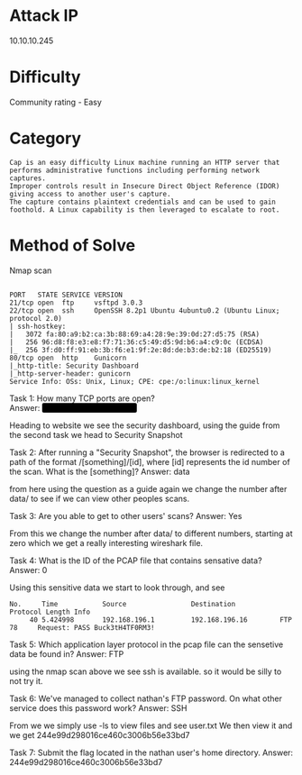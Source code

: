 # Attack IP
  10.10.10.245

# Difficulty
  Community rating - Easy

# Category 
```
Cap is an easy difficulty Linux machine running an HTTP server that performs administrative functions including performing network captures.
Improper controls result in Insecure Direct Object Reference (IDOR) giving access to another user's capture.
The capture contains plaintext credentials and can be used to gain foothold. A Linux capability is then leveraged to escalate to root.
```

# Method of Solve

Nmap scan 

```

PORT   STATE SERVICE VERSION
21/tcp open  ftp     vsftpd 3.0.3
22/tcp open  ssh     OpenSSH 8.2p1 Ubuntu 4ubuntu0.2 (Ubuntu Linux; protocol 2.0)
| ssh-hostkey: 
|   3072 fa:80:a9:b2:ca:3b:88:69:a4:28:9e:39:0d:27:d5:75 (RSA)
|   256 96:d8:f8:e3:e8:f7:71:36:c5:49:d5:9d:b6:a4:c9:0c (ECDSA)
|_  256 3f:d0:ff:91:eb:3b:f6:e1:9f:2e:8d:de:b3:de:b2:18 (ED25519)
80/tcp open  http    Gunicorn
|_http-title: Security Dashboard
|_http-server-header: gunicorn
Service Info: OSs: Unix, Linux; CPE: cpe:/o:linux:linux_kernel

```
Task 1: How many TCP ports are open?  
Answer: <span style="background-color:#000000; color:#000000; padding:0 4px; border-radius:3px;">
3{super_secret_answer}
</span>



Heading to website we see the security dashboard, using the guide from the second task we head to Security Snapshot

Task 2: After running a "Security Snapshot", the browser is redirected to a path of the format /[something]/[id], where [id] represents the id number of the scan. What is the [something]?
Answer: data

from here using the question as a guide again we change the number after data/ to see if we can view other peoples scans.

Task 3: Are you able to get to other users' scans?
Answer: Yes

From this we change the number after data/ to different numbers, starting at zero which we get a really interesting wireshark file. 

Task 4: What is the ID of the PCAP file that contains sensative data?
Answer: 0 

Using this sensitive data we start to look through, and see 
```
No.     Time           Source                Destination           Protocol Length Info
     40 5.424998       192.168.196.1         192.168.196.16        FTP      78     Request: PASS Buck3tH4TF0RM3!
```
Task 5: Which application layer protocol in the pcap file can the sensetive data be found in?
Answer: FTP


using the nmap scan above we see ssh is available. so it would be silly to not try it. 


Task 6: We've managed to collect nathan's FTP password. On what other service does this password work?
Answer: SSH

From we we simply use -ls to view files and see user.txt
We then view it and we get 244e99d298016ce460c3006b56e33bd7

Task 7: Submit the flag located in the nathan user's home directory.
Answer: 244e99d298016ce460c3006b56e33bd7


